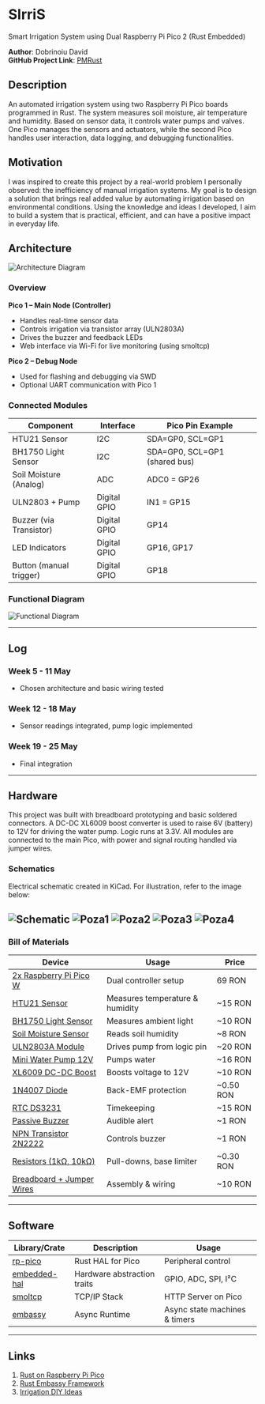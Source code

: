 # SIrriS

Smart Irrigation System using Dual Raspberry Pi Pico 2 (Rust Embedded)


**Author**: Dobrinoiu David \
**GitHub Project Link**: [PMRust](https://github.com/UPB-PMRust-Students/proiect-david1203d)



## Description

An automated irrigation system using two Raspberry Pi Pico boards programmed in Rust.
The system measures soil moisture, air temperature and humidity. 
Based on sensor data, it controls water pumps and valves. One Pico manages the sensors
and actuators, while the second Pico handles user interaction, data logging, 
and debugging functionalities.

## Motivation

I was inspired to create this project by a real-world problem I personally observed: 
the inefficiency of manual irrigation systems. My goal is to design a solution that 
brings real added value by automating irrigation based on environmental conditions. 
Using the knowledge and ideas I developed, I aim to build a system that is practical, 
efficient, and can have a positive impact in everyday life.


## Architecture

![Architecture Diagram](Diag_arh.svg)

### Overview

**Pico 1 – Main Node (Controller)**
- Handles real-time sensor data
- Controls irrigation via transistor array (ULN2803A)
- Drives the buzzer and feedback LEDs
- Web interface via Wi-Fi for live monitoring (using smoltcp)

**Pico 2 – Debug Node**
- Used for flashing and debugging via SWD
- Optional UART communication with Pico 1

### Connected Modules

| Component | Interface | Pico Pin Example |
|----------|-----------|------------------|
| HTU21 Sensor | I2C | SDA=GP0, SCL=GP1 |
| BH1750 Light Sensor | I2C | SDA=GP0, SCL=GP1 (shared bus) |
| Soil Moisture (Analog) | ADC | ADC0 = GP26 |
| ULN2803 + Pump | Digital GPIO | IN1 = GP15 |
| Buzzer (via Transistor) | Digital GPIO | GP14 |
| LED Indicators | Digital GPIO | GP16, GP17 |
| Button (manual trigger) | Digital GPIO | GP18 |


### Functional Diagram

![Functional Diagram](Diag_func.svg)

---

## Log

### Week 5 - 11 May
- Chosen architecture and basic wiring tested

### Week 12 - 18 May
- Sensor readings integrated, pump logic implemented

### Week 19 - 25 May
- Final integration

---

## Hardware

This project was built with breadboard prototyping and basic soldered connectors. A DC-DC XL6009 boost converter is used to raise 6V (battery) to 12V for driving the water pump. Logic runs at 3.3V. All modules are connected to the main Pico, with power and signal routing handled via jumper wires.

### Schematics

Electrical schematic created in KiCad. For illustration, refer to the image below:

![Schematic](Schematic.webp)
![Poza1](Poza1.webp)
![Poza2](Poza2.webp)
![Poza3](Poza3.webp)
![Poza4](Poza4.webp)
---

### Bill of Materials

| Device | Usage | Price |
|--------|-------|-------|
| [2x Raspberry Pi Pico W](https://www.optimusdigital.ro/en/raspberry-pi-boards/12394-raspberry-pi-pico-w.html) | Dual controller setup | 69 RON |
| [HTU21 Sensor](https://www.optimusdigital.ro/ro/senzori-temperatura/1193-senzor-de-temperatura-si-umiditate-htu21.html) | Measures temperature & humidity | ~15 RON |
| [BH1750 Light Sensor](https://www.optimusdigital.ro/ro/senzori-lumina/3103-senzor-de-lumina-bh1750.html) | Measures ambient light | ~10 RON |
| [Soil Moisture Sensor](https://ardushop.ro/ro/senzori/1286-modul-senzor-umiditate-sol-higrometru-6427854018571.html) | Reads soil humidity | ~8 RON |
| [ULN2803A Module](https://www.optimusdigital.ro/ro/module/6822-modul-uln2803a-8x-transistor-darlington.html) | Drives pump from logic pin | ~20 RON |
| [Mini Water Pump 12V](https://www.optimusdigital.ro/ro/motoare-pompe/360-mini-pompa-de-apa-3-6v-dc.html) | Pumps water | ~16 RON |
| [XL6009 DC-DC Boost](https://www.optimusdigital.ro/ro/alimentare/1379-convertor-xl6009.html) | Boosts voltage to 12V | ~10 RON |
| [1N4007 Diode](https://www.optimusdigital.ro/ro/diode/4713-dioda-redresare-1n4007.html) | Back-EMF protection | ~0.50 RON |
| [RTC DS3231](https://www.optimusdigital.ro/ro/ceasuri-in-timp-real-rtc/2066-modul-rtc-ds3231-i2c.html) | Timekeeping | ~15 RON |
| [Passive Buzzer](https://www.optimusdigital.ro/ro/buzzer/123-buzzer-pasiv-5v.html) | Audible alert | ~1 RON |
| [NPN Transistor 2N2222](https://www.optimusdigital.ro/ro/tranzistoare/2752-tranzistor-npn-2n2222.html) | Controls buzzer | ~1 RON |
| [Resistors (1kΩ, 10kΩ)](https://www.optimusdigital.ro/ro/rezistoare/5885-rezistor-14w-1kω-1-.html) | Pull-downs, base limiter | ~0.30 RON |
| [Breadboard + Jumper Wires](https://www.optimusdigital.ro/ro/accesorii/1995-breadboard-kit-cu-cabluri-jumper.html) | Assembly & wiring | ~10 RON |

---

## Software

| Library/Crate | Description | Usage |
|---------------|-------------|--------|
| [rp-pico](https://github.com/rp-rs/rp-hal) | Rust HAL for Pico | Peripheral control |
| [embedded-hal](https://github.com/rust-embedded/embedded-hal) | Hardware abstraction traits | GPIO, ADC, SPI, I²C |
| [smoltcp](https://github.com/smoltcp-rs/smoltcp) | TCP/IP Stack | HTTP Server on Pico |
| [embassy](https://embassy.dev/) | Async Runtime | Async state machines & timers |

---

## Links

1. [Rust on Raspberry Pi Pico](https://docs.rust-embedded.org/discovery/f3discovery/03-setup/index.html)
2. [Rust Embassy Framework](https://embassy.dev/)
3. [Irrigation DIY Ideas](https://projects.raspberrypi.org/en/projects/plant-watering-system)